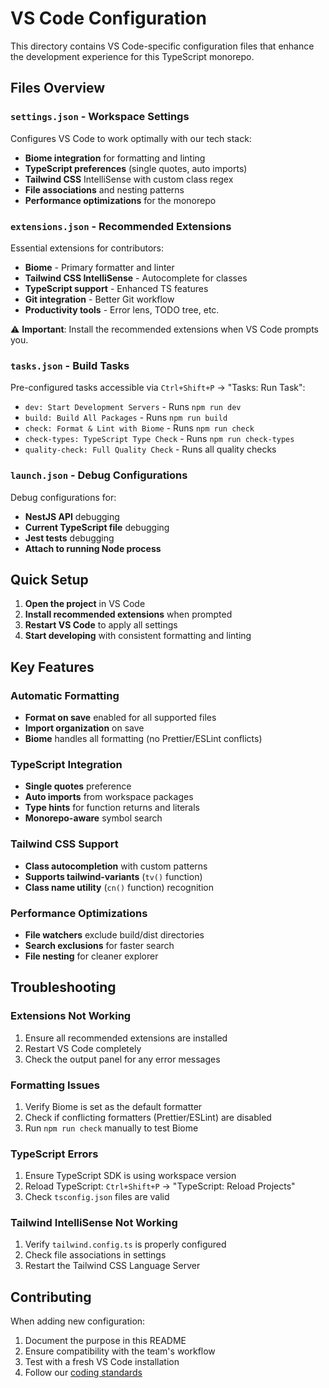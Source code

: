 # VS Code Configuration

This directory contains VS Code-specific configuration files that enhance the development experience for this TypeScript monorepo.

## Files Overview

### `settings.json` - Workspace Settings
Configures VS Code to work optimally with our tech stack:
- **Biome integration** for formatting and linting
- **TypeScript preferences** (single quotes, auto imports)
- **Tailwind CSS** IntelliSense with custom class regex
- **File associations** and nesting patterns
- **Performance optimizations** for the monorepo

### `extensions.json` - Recommended Extensions
Essential extensions for contributors:
- **Biome** - Primary formatter and linter
- **Tailwind CSS IntelliSense** - Autocomplete for classes
- **TypeScript support** - Enhanced TS features
- **Git integration** - Better Git workflow
- **Productivity tools** - Error lens, TODO tree, etc.

⚠️ **Important**: Install the recommended extensions when VS Code prompts you.

### `tasks.json` - Build Tasks
Pre-configured tasks accessible via `Ctrl+Shift+P` → "Tasks: Run Task":
- `dev: Start Development Servers` - Runs `npm run dev`
- `build: Build All Packages` - Runs `npm run build`
- `check: Format & Lint with Biome` - Runs `npm run check`
- `check-types: TypeScript Type Check` - Runs `npm run check-types`
- `quality-check: Full Quality Check` - Runs all quality checks

### `launch.json` - Debug Configurations
Debug configurations for:
- **NestJS API** debugging
- **Current TypeScript file** debugging
- **Jest tests** debugging
- **Attach to running Node process**

## Quick Setup

1. **Open the project** in VS Code
2. **Install recommended extensions** when prompted
3. **Restart VS Code** to apply all settings
4. **Start developing** with consistent formatting and linting

## Key Features

### Automatic Formatting
- **Format on save** enabled for all supported files
- **Import organization** on save
- **Biome** handles all formatting (no Prettier/ESLint conflicts)

### TypeScript Integration
- **Single quotes** preference
- **Auto imports** from workspace packages
- **Type hints** for function returns and literals
- **Monorepo-aware** symbol search

### Tailwind CSS Support
- **Class autocompletion** with custom patterns
- **Supports tailwind-variants** (`tv()` function)
- **Class name utility** (`cn()` function) recognition

### Performance Optimizations
- **File watchers** exclude build/dist directories
- **Search exclusions** for faster search
- **File nesting** for cleaner explorer

## Troubleshooting

### Extensions Not Working
1. Ensure all recommended extensions are installed
2. Restart VS Code completely
3. Check the output panel for any error messages

### Formatting Issues
1. Verify Biome is set as the default formatter
2. Check if conflicting formatters (Prettier/ESLint) are disabled
3. Run `npm run check` manually to test Biome

### TypeScript Errors
1. Ensure TypeScript SDK is using workspace version
2. Reload TypeScript: `Ctrl+Shift+P` → "TypeScript: Reload Projects"
3. Check `tsconfig.json` files are valid

### Tailwind IntelliSense Not Working
1. Verify `tailwind.config.ts` is properly configured
2. Check file associations in settings
3. Restart the Tailwind CSS Language Server

## Contributing

When adding new configuration:
1. Document the purpose in this README
2. Ensure compatibility with the team's workflow
3. Test with a fresh VS Code installation
4. Follow our [coding standards](../contributing-docs/coding-standards.md) 
